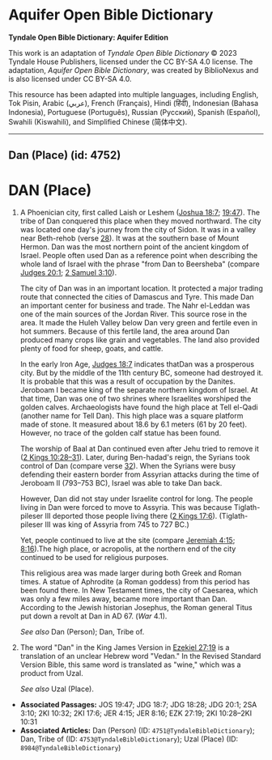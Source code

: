 # Aquifer Open Bible Dictionary

**Tyndale Open Bible Dictionary: Aquifer Edition**

This work is an adaptation of *Tyndale Open Bible Dictionary* © 2023 Tyndale House Publishers, licensed under the CC BY\-SA 4\.0 license. The adaptation, *Aquifer Open Bible Dictionary*, was created by BiblioNexus and is also licensed under CC BY\-SA 4\.0\.

This resource has been adapted into multiple languages, including English, Tok Pisin, Arabic (عربي), French (Français), Hindi (हिंदी), Indonesian (Bahasa Indonesia), Portuguese (Português), Russian (Русский), Spanish (Español), Swahili (Kiswahili), and Simplified Chinese (简体中文).



--------------------------------

## Dan (Place) (id: 4752)

DAN (Place)
===========

1. A Phoenician city, first called Laish or Leshem ([Joshua 18:7](https://ref.ly/Judg18:7); [19:47](https://ref.ly/Josh19:47)). The tribe of Dan conquered this place when they moved northward. The city was located one day's journey from the city of Sidon. It was in a valley near Beth\-rehob (verse [28](https://ref.ly/Judg18:28)). It was at the southern base of Mount Hermon. Dan was the most northern point of the ancient kingdom of Israel. People often used Dan as a reference point when describing the whole land of Israel with the phrase "from Dan to Beersheba" (compare [Judges 20:1](https://ref.ly/Judg20:1); [2 Samuel 3:10](https://ref.ly/2Sam3:10)).

    The city of Dan was in an important location. It protected a major trading route that connected the cities of Damascus and Tyre. This made Dan an important center for business and trade. The Nahr el\-Leddan was one of the main sources of the Jordan River. This source rose in the area. It made the Huleh Valley below Dan very green and fertile even in hot summers. Because of this fertile land, the area around Dan produced many crops like grain and vegetables. The land also provided plenty of food for sheep, goats, and cattle.

    In the early Iron Age, [Judges 18:7](https://ref.ly/Judg18:7) indicates thatDan was a prosperous city. But by the middle of the 11th century BC, someone had destroyed it. It is probable that this was a result of occupation by the Danites. Jeroboam I became king of the separate northern kingdom of Israel. At that time, Dan was one of two shrines where Israelites worshiped the golden calves. Archaeologists have found the high place at Tell el\-Qadi (another name for Tell Dan). This high place was a square platform made of stone. It measured about 18\.6 by 6\.1 meters (61 by 20 feet). However, no trace of the golden calf statue has been found.

    The worship of Baal at Dan continued even after Jehu tried to remove it ([2 Kings 10:28–31](https://ref.ly/2Kgs10:28-2Kgs10:31)). Later, during Ben\-hadad's reign, the Syrians took control of Dan (compare verse [32](https://ref.ly/2Kgs10:32)). When the Syrians were busy defending their eastern border from Assyrian attacks during the time of Jeroboam II (793–753 BC), Israel was able to take Dan back.

    However, Dan did not stay under Israelite control for long. The people living in Dan were forced to move to Assyria. This was because Tiglath\-pileser III deported those people living there ([2 Kings 17:6](https://ref.ly/2Kgs17:6)). (Tiglath\-pileser III was king of Assyria from 745 to 727 BC.)

    Yet, people continued to live at the site (compare [Jeremiah 4:15](https://ref.ly/Jer4:15); [8:16](https://ref.ly/Jer8:16)).The high place, or acropolis, at the northern end of the city continued to be used for religious purposes.

    This religious area was made larger during both Greek and Roman times. A statue of Aphrodite (a Roman goddess) from this period has been found there. In New Testament times, the city of Caesarea, which was only a few miles away, became more important than Dan. According to the Jewish historian Josephus, the Roman general Titus put down a revolt at Dan in AD 67\. (*War* 4\.1\).

    *See also* Dan (Person); Dan, Tribe of.

2. The word "Dan" in the King James Version in [Ezekiel 27:19](https://ref.ly/Ezek27:19) is a translation of an unclear Hebrew word "Vedan." In the Revised Standard Version Bible, this same word is translated as "wine," which was a product from Uzal.

    *See also* Uzal (Place).

* **Associated Passages:** JOS 19:47; JDG 18:7; JDG 18:28; JDG 20:1; 2SA 3:10; 2KI 10:32; 2KI 17:6; JER 4:15; JER 8:16; EZK 27:19; 2KI 10:28–2KI 10:31
* **Associated Articles:** Dan (Person) (ID: `4751@TyndaleBibleDictionary`); Dan, Tribe of (ID: `4753@TyndaleBibleDictionary`); Uzal (Place) (ID: `8984@TyndaleBibleDictionary`)


